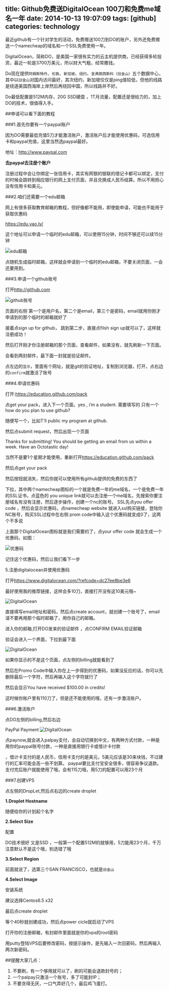 title: Github免费送DigitalOcean 100刀和免费me域名一年
date: 2014-10-13 19:07:09 
tags: [github]
categories: technology
---

最近github有一个针对学生的活动，免费赠送100刀到DO的账户，另外还免费赠送一个namecheap的域名和一个SSL免费使用一年。

<!-- more -->


DigitalOcean，简称DO，是美国一家很有实力的云主机提供商，已经获得多轮投资，最近一轮是3700万美元，所以财大气粗，经常撒钱。

Do现在提供`阿姆斯特丹`、`伦敦`、`新加坡`、`纽约`、`圣弗朗西斯科（旧金山）`五个数据中心，其中以`旧金山`对国内访问最好，其次纽约，新加坡仅仅是ping值较低，但他的线路是绕道美国西海岸上岸然后再绕回中国，所以线路并不好。

Do最低配置是512M内存，20G SSD硬盘 ，1T月流量，配置还是很给力的，加上DO的技术，很值得入手。


##申请可以看下面的教程

###1.首先你要有一个paypal账户

因为DO需要最低充值5刀才能激活账户，激活账户后才能使用优惠码，可选信用卡和paypal充值，这里当然选paypal最好。

地址：<a href="http://www.paypal.com" target="_blank">http://www.paypal.com</a>

**去paypal去注册个账户**

注册过程中会让你绑定一张信用卡，其实有网银的银联的借记卡都可以绑定，支付的时候会跳转到相应银行的网上支付页面，并且兑换成人民币结算。所以不用担心没有信用卡和美元。

###2.咱们还需要一个edu邮箱

网上有很多获取教育邮箱的教程，但好像都不能用，即使能申请，可能也不能用于获取优惠码

<a href="https://edu.yao.lv/?t12l_language_selector=cn&r=http%3A%2F%2Fedu.yao.lv%2F" target="_blank">https://edu.yao.lv/</a>

这个地址可以申请一个临时的edu邮箱，可以使用15分钟，时间不够还可以续15分钟

![edu邮箱](http://lomu.me/uploads/2014/1013144701.jpg)

点随机生成临时邮箱，这样就会申请到一个临时的edu邮箱，不要关闭页面，一会还要用到。

###3.申请一个github账号

打开<a href="http://github.com" target="_blank">http://github.com</a>

![github账号](http://lomu.me/uploads/2014/1013144702.jpg)

页面的右侧 第一个是用户名，第二个是email，第三个是密码，email就用你刚才申请到的那个临时的邮箱就好了

接着点sign up for github， 跳到第二步，直接点filsh sign up就可以了，这样就注册成功！

然后打开刚才你注册邮箱的那个页面，查看邮件，如果没有，就先刷新一下页面。

会看到两封邮件，最下面一封就是验证邮件。

点左边的`显示`，里面有个网址，就是git的验证地址，复制到浏览器，打开，点右边的`confirm`就激活了账号
 
###4.申请优惠码

打开:<a href="https://education.github.com/pack" target="_blank">https://education.github.com/pack</a>



 

点get your pack，进入下一个页面，yes , i’m a student. 需要填写的 只有一个how do you plan to use github?

随便写一个，比如T‘ll public my program at github.

然后点submit request，然后出现一个页面

Thanks for submitting!
You should be getting an email from us within a week.
Have an Octotastic day!

当然不是要1个星期才能使用，重新打开<a href="https://education.github.com/pack" target="_blank">https://education.github.com/pack</a>

然后点get your pack

然后按钮就消失，然后你就可以使用所有github提供的免费的东西了

下拉，其中两个namecheap图标的一个就是免费一年的me域名，一个是免费一年的SSL证书，点蓝色的 you unique link就可以去注册一个me域名，先搜索你要注册域名有没有注册，然后逐步操作，创建一个nc的账号。  SSL先点you offer code ，然后会显示优惠码，点namecheap website 就进入ssl购买链接，登陆你NC账号，购买SSL过程中在右侧  prom code中输入这个优惠码就变成0了，这两个不多说

上面那个DigitalOcean图标就是我们需要的了，点your offer code 就会生成一个优惠码，如图：

![优惠码](http://lomu.me/uploads/2014/1013144703.jpg)

记住这个优惠码，然后让我们看下一步

5.注册digitalocean并使用优惠码

打开<a href="https://www.digitalocean.com/?refcode=dc27ee8be3e6" target="_blank">https://www.digitalocean.com/?refcode=dc27ee8be3e6</a>

最好使用我的推荐链接，这样会多10刀，直接打开没有这10美元哦~

![DigitalOcean](http://lomu.me/uploads/2014/1013144704.jpg)

直接填写email地址和密码，然后点create account，就创建一个账号了，email请不要再用那个临时邮箱了，用你自己的邮箱。

进入你的邮箱,打开DO发来的验证邮件 ，点CONFIRM EMAIL验证邮箱

验证会进入一个界面，下拉到最下面

![DigitalOcean](http://lomu.me/uploads/2014/1013144705.jpg)

如果你显示的不是这个页面，点左侧的billing就能看到了

然后在Promo Code中输入你在上一步得到的优惠码，如果没反应的话，你可以先删除最后一个字符，然后再输入这个字符就行了

然后会显示You have received $100.00 in credits!

这时候你账户里有110刀了，但是还不能使用的哦，还有一步激活账户。

###6.激活账户

点DO左侧的billing,然后右边

PayPal Payment
![DigitalOcean](http://lomu.me/uploads/2014/1013144706.jpg)

点paynow,就会进入palpay支付，会自动切换到中文，有两种方式付款，一种是用你的paypal账号付款，一种是直接用银行卡或借计卡付款

，借计卡支付的是人民币，信用卡支付的是美元，5美元应该是30来块钱，不过建行的汇率可能会高一些不划算。 paypal要比支付宝安全很多，很容易争议退款。 支付完后账户就能使用了哦，会有115刀哦，用5刀的配置可以用23个月


###7.创建VPS

点左侧的DropLet,然后点右边的create droplet

**1.Droplet Hostname**

随便给你的计划起个名字

**2.Select Size**

配置

DO技术很好 又是SSD ，一般第一个配置512M的就够用，5刀能用23个月，千万注意默认不是这个哦，别选错了哦

**3.Select Region**

前面就说了，选第三个SAN FRANCISCO，也就是`旧金山`
 

**4.Select Image**

安装系统

建议选择Centos6.5 x32
 
最后点create droplet

等个40秒就创建成功，然后点power cicle就启动了VPS

打开你的注册邮箱，有封邮件里面就是你的vps的root密码

用putty登陆VPS后要修改密码，按提示操作，是先输入一次旧密码，然后再输入两次新密码。


##提醒大家几点：

1. 不要刷，有一个够用就可以了，刷的可能会退款封号的；
2. 一个palpay只激活一个账号，多了可能封IP；
3. 不要贪得无厌，一口气弄好几个，最后鸡飞蛋打。